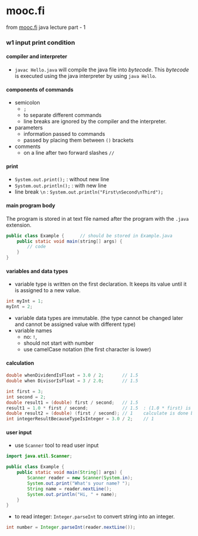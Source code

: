 # mooc.fi 
from [mooc.fi](http://moocfi.github.io/courses/2013/programming-part-1/) java lecture part - 1

### w1 input print condition

#### compiler and interpreter
* `javac Hello.java` will compile the java file into _bytecode_. This _bytecode_ is executed using the java interpreter by using `java Hello`.


#### components of commands

* semicolon
    * `;`
    * to separate different commands
    * line breaks are ignored by the compiler and the interpreter.
* parameters
    * information passed to commands
    * passed by placing them between `()` brackets
* comments
    * on a line after two forward slashes `//`


#### print
* `System.out.print();` : without new line
* `System.out.println();` : with new line
* line break `\n` : `System.out.println("First\nSecond\nThird");`

#### main program body
The program is stored in at text file named after the program with the `.java` extension.
```java
public class Example {      // should be stored in Example.java
    public static void main(string[] args) {
        // code
    }
}
```

#### variables and data types
* variable type is written on the first declaration. It keeps its value until it is assigned to a new value.
```java
int myInt = 1;
myInt = 2;
```
* variable data types are immutable. (the type cannot be changed later and cannot be assigned value with different type)
* variable names
    * no: `!`, ` `
    * should not start with number
    * use camelCase notation (the first character is lower)

#### calculation
```java
double whenDividendIsFloat = 3.0 / 2;       // 1.5
double when DivisorIsFloat = 3 / 2.0;       // 1.5

int first = 3;
int second = 2;
double result1 = (double) first / second;   // 1.5
result1 = 1.0 * first / second;             // 1.5  : (1.0 * first) is 3.0
double result2 = (double) (first / second); // 1    calculate is done before the type cast
int integerResultBecauseTypeIsInteger = 3.0 / 2;    // 1
```

#### user input
* use `Scanner` tool to read user input
```java
import java.util.Scanner;

public class Example {
    public static void main(String[] args) {
        Scanner reader = new Scanner(System.in);
        System.out.print("What's your name? ");
        String name = reader.nextLine();
        System.out.println("Hi, " + name);
    }
}
```

* to read integer: `Integer.parseInt` to convert string into an integer.
```java
int number = Integer.parseInt(reader.nextLine());
```

